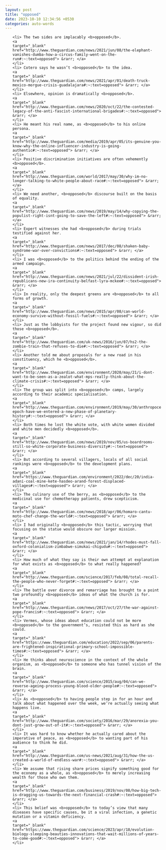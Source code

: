 ```yaml
---
layout: post
title: "opposed"
date: 2023-10-10 12:34:56 +0530
categories: auto-words
---
```

<ol>

    <li> The two sides are implacably <b>opposed</b>.
    <a 
    target="_blank" 
    href="http://www.theguardian.com/news/2021/jun/08/the-elephant-vanishes-dumba-how-a-circus-family-went-on-the-run#:~:text=opposed"> &rarr; </a>
    </li>
    <li> Cotero says he wasn’t <b>opposed</b> to the idea.
    <a 
    target="_blank" 
    href="http://www.theguardian.com/news/2021/apr/01/death-truck-mexico-morgue-crisis-guadalajara#:~:text=opposed"> &rarr; </a>
    </li>
    <li> Elsewhere, opinion is dramatically <b>opposed</b>.
    <a 
    target="_blank" 
    href="http://www.theguardian.com/news/2020/oct/22/the-contested-legacy-of-the-anti-fascist-international-brigades#:~:text=opposed"> &rarr; </a>
    </li>
    <li> He meant his real name, as <b>opposed</b> to his online persona.
    <a 
    target="_blank" 
    href="http://www.theguardian.com/media/2019/apr/05/its-genuine-you-know-why-the-online-influencer-industry-is-going-authentic#:~:text=opposed"> &rarr; </a>
    </li>
    <li> Positive discrimination initiatives are often vehemently <b>opposed</b>.
    <a 
    target="_blank" 
    href="http://www.theguardian.com/world/2017/may/30/why-im-no-longer-talking-to-white-people-about-race#:~:text=opposed"> &rarr; </a>
    </li>
    <li> We need another, <b>opposed</b> discourse built on the basis of equality.
    <a 
    target="_blank" 
    href="http://www.theguardian.com/news/2019/may/14/why-copying-the-populist-right-isnt-going-to-save-the-left#:~:text=opposed"> &rarr; </a>
    </li>
    <li> Expert witnesses she had <b>opposed</b> during trials testified against her.
    <a 
    target="_blank" 
    href="http://www.theguardian.com/news/2017/dec/08/shaken-baby-syndrome-war-over-convictions#:~:text=opposed"> &rarr; </a>
    </li>
    <li> I was <b>opposed</b> to the politics behind the ending of the armed campaign.
    <a 
    target="_blank" 
    href="http://www.theguardian.com/news/2021/jul/22/dissident-irish-republicans-new-ira-continuity-belfast-lyra-mckee#:~:text=opposed"> &rarr; </a>
    </li>
    <li> In reality, only the deepest greens are <b>opposed</b> to all forms of growth.
    <a 
    target="_blank" 
    href="http://www.theguardian.com/news/2015/apr/08/can-world-economy-survive-without-fossil-fuels#:~:text=opposed"> &rarr; </a>
    </li>
    <li> Just as the lobbyists for the project found new vigour, so did those <b>opposed</b>.
    <a 
    target="_blank" 
    href="http://www.theguardian.com/uk-news/2016/jun/07/hs2-the-zombie-train-that-refuses-to-die#:~:text=opposed"> &rarr; </a>
    </li>
    <li> Another told me about proposals for a new road in his constituency, which he <b>opposed</b>.
    <a 
    target="_blank" 
    href="http://www.theguardian.com/environment/2020/may/21/i-dont-want-to-be-seen-as-a-zealot-what-mps-really-think-about-the-climate-crisis#:~:text=opposed"> &rarr; </a>
    </li>
    <li> The group was split into <b>opposed</b> camps, largely according to their academic specialisation.
    <a 
    target="_blank" 
    href="http://www.theguardian.com/environment/2019/may/30/anthropocene-epoch-have-we-entered-a-new-phase-of-planetary-history#:~:text=opposed"> &rarr; </a>
    </li>
    <li> Both times he lost the white vote, with white women divided and white men decidedly <b>opposed</b>.
    <a 
    target="_blank" 
    href="http://www.theguardian.com/news/2019/nov/05/us-boardrooms-still-so-white-corporate-business-diversity#:~:text=opposed"> &rarr; </a>
    </li>
    <li> But according to several villagers, locals of all social rankings were <b>opposed</b> to the development plans.
    <a 
    target="_blank" 
    href="https://www.theguardian.com/environment/2022/dec/20/india-adani-coal-mine-kete-hasdeo-arand-forest-displaced-villages#:~:text=opposed"> &rarr; </a>
    </li>
    <li> The culinary use of the berry, as <b>opposed</b> to the medicinal use for chemotherapy patients, drew scepticism.
    <a 
    target="_blank" 
    href="http://www.theguardian.com/news/2018/apr/06/homaro-cantu-moto-chef-change-the-world#:~:text=opposed"> &rarr; </a>
    </li>
    <li> I had originally <b>opposed</b> this tactic, worrying that focusing on the statue would obscure our larger mission.
    <a 
    target="_blank" 
    href="http://www.theguardian.com/news/2021/jan/14/rhodes-must-fall-oxford-colonialism-zimbabwe-simukai-chigudu#:~:text=opposed"> &rarr; </a>
    </li>
    <li> How much of what they say is their own attempt at explanation for what exists as <b>opposed</b> to what really happened?
    <a 
    target="_blank" 
    href="http://www.theguardian.com/science/2017/feb/08/total-recall-the-people-who-never-forget#:~:text=opposed"> &rarr; </a>
    </li>
    <li> The battle over divorce and remarriage has brought to a point two profoundly <b>opposed</b> ideas of what the church is for.
    <a 
    target="_blank" 
    href="http://www.theguardian.com/news/2017/oct/27/the-war-against-pope-francis#:~:text=opposed"> &rarr; </a>
    </li>
    <li> Vermes, whose ideas about education could not be more <b>opposed</b> to the government’s, resisted this as hard as she could.
    <a 
    target="_blank" 
    href="https://www.theguardian.com/education/2022/sep/06/parents-are-frightened-inspirational-primary-school-impossible-times#:~:text=opposed"> &rarr; </a>
    </li>
    <li> He thinks about neuroscience in the context of the whole organism, as <b>opposed</b> to someone who has tunnel vision of the brain.
    <a 
    target="_blank" 
    href="http://www.theguardian.com/science/2015/aug/04/can-we-reverse-ageing-process-young-blood-older-people#:~:text=opposed"> &rarr; </a>
    </li>
    <li> As <b>opposed</b> to having people step in for an hour and talk about what happened over the week, we’re actually seeing what happens live.
    <a 
    target="_blank" 
    href="http://www.theguardian.com/society/2016/mar/29/anorexia-you-dont-just-grow-out-of-it#:~:text=opposed"> &rarr; </a>
    </li>
    <li> It was hard to know whether he actually cared about the imperative of peace, as <b>opposed</b> to wanting part of his audience to think he did.
    <a 
    target="_blank" 
    href="http://www.theguardian.com/us-news/2021/aug/31/how-the-us-created-a-world-of-endless-war#:~:text=opposed"> &rarr; </a>
    </li>
    <li> We assume that rising share prices signify something good for the economy as a whole, as <b>opposed</b> to merely increasing wealth for those who own them.
    <a 
    target="_blank" 
    href="http://www.theguardian.com/business/2019/nov/08/how-big-tech-is-dragging-us-towards-the-next-financial-crash#:~:text=opposed"> &rarr; </a>
    </li>
    <li> This belief was <b>opposed</b> to today’s view that many diseases have specific causes, be it a viral infection, a genetic mutation or a vitamin deficiency.
    <a 
    target="_blank" 
    href="https://www.theguardian.com/science/2023/apr/18/evolution-biology-sleeping-beauties-innovations-that-wait-millions-of-years-to-come-good#:~:text=opposed"> &rarr; </a>
    </li>